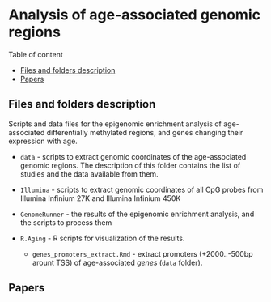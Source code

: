 # Analysis of age-associated genomic regions

Table of content

* [Files and folders description](#Files-and-folders-description)
* [Papers](#Papers)

## Files and folders description

Scripts and data files for the epigenomic enrichment analysis of age-associated differentially methylated regions, and genes changing their expression with age.

- `data` - scripts to extract genomic coordinates of the age-associated genomic regions. The description of this folder contains the list of studies and the data available from them.

- `Illumina` - scripts to extract genomic coordinates of all CpG probes from Illumina Infinium 27K and Illumina Infinium 450K

- `GenomeRunner` - the results of the epigenomic enrichment analysis, and the scripts to process them

- `R.Aging` - R scripts for visualization of the results.

	- `genes_promoters_extract.Rmd` - extract promoters (+2000..-500bp arount TSS) of age-associated _genes_ (`data` folder).

## Papers


